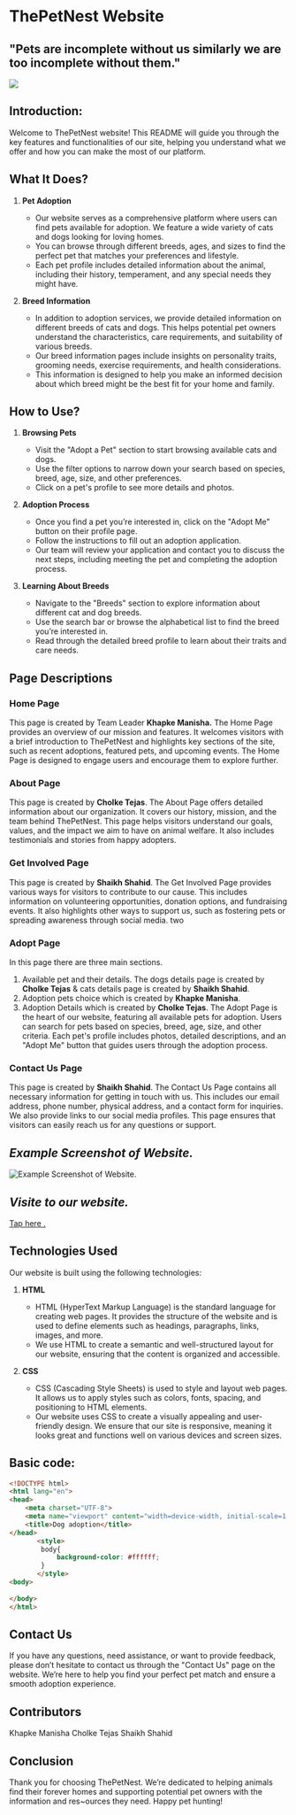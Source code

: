 # **ThePetNest Website**
## "Pets are incomplete without us similarly we are too incomplete without them."
![ ](./images/index/bigdog3.jpg)

## Introduction:

Welcome to ThePetNest website! This README will guide you through the key features and functionalities of our site, helping you understand what we offer and how you can make the most of our platform.

## What It Does?

1. **Pet Adoption**
    - Our website serves as a comprehensive platform where users can find pets available for adoption. We feature a wide variety of cats and dogs looking for loving homes.
    - You can browse through different breeds, ages, and sizes to find the perfect pet that matches your preferences and lifestyle.
    - Each pet profile includes detailed information about the animal, including their history, temperament, and any special needs they might have.

2. **Breed Information**
    - In addition to adoption services, we provide detailed information on different breeds of cats and dogs. This helps potential pet owners understand the characteristics, care requirements, and suitability of various breeds.
    - Our breed information pages include insights on personality traits, grooming needs, exercise requirements, and health considerations.
    - This information is designed to help you make an informed decision about which breed might be the best fit for your home and family.

## How to Use?

1. **Browsing Pets**
    - Visit the "Adopt a Pet" section to start browsing available cats and dogs.
    - Use the filter options to narrow down your search based on species, breed, age, size, and other preferences.
    - Click on a pet's profile to see more details and photos.

2. **Adoption Process**
    - Once you find a pet you’re interested in, click on the "Adopt Me" button on their profile page.
    - Follow the instructions to fill out an adoption application.
    - Our team will review your application and contact you to discuss the next steps, including meeting the pet and completing the adoption process.

3. **Learning About Breeds**
    - Navigate to the "Breeds" section to explore information about different cat and dog breeds.
    - Use the search bar or browse the alphabetical list to find the breed you’re interested in.
    - Read through the detailed breed profile to learn about their traits and care needs.

## Page Descriptions

### Home Page
This page is created by Team Leader **Khapke Manisha.**
The Home Page provides an overview of our mission and features. It welcomes visitors with a brief introduction to ThePetNest and highlights key sections of the site, such as recent adoptions, featured pets, and upcoming events. The Home Page is designed to engage users and encourage them to explore further.

### About Page
This page is created by **Cholke Tejas**.
The About Page offers detailed information about our organization. It covers our history, mission, and the team behind ThePetNest. This page helps visitors understand our goals, values, and the impact we aim to have on animal welfare. It also includes testimonials and stories from happy adopters.

### Get Involved Page
This page is created by **Shaikh Shahid**.
The Get Involved Page provides various ways for visitors to contribute to our cause. This includes information on volunteering opportunities, donation options, and fundraising events. It also highlights other ways to support us, such as fostering pets or spreading awareness through social media.
two 
### Adopt Page
In this page there are three main sections. 
1) Available pet and their details. The dogs details page is created by **Cholke Tejas** & cats details page is created by **Shaikh Shahid**.
2) Adoption pets choice
which is created by **Khapke Manisha**.
3) Adoption Details
which is created by **Cholke Tejas**.
The Adopt Page is the heart of our website, featuring all available pets for adoption. Users can search for pets based on species, breed, age, size, and other criteria. Each pet's profile includes photos, detailed descriptions, and an "Adopt Me" button that guides users through the adoption process.

### Contact Us Page
This page is created by **Shaikh Shahid**.
The Contact Us Page contains all necessary information for getting in touch with us. This includes our email address, phone number, physical address, and a contact form for inquiries. We also provide links to our social media profiles. This page ensures that visitors can easily reach us for any questions or support.
## *Example Screenshot of Website.*
![Example Screenshot of Website.](./images/readme-img.jpg)
 
## *Visite to our website.*
[Tap here .](https://the-pet-nest.netlify.app/)

## Technologies Used

Our website is built using the following technologies:

1. **HTML**
    - HTML (HyperText Markup Language) is the standard language for creating web pages. It provides the structure of the website and is used to define elements such as headings, paragraphs, links, images, and more.
    - We use HTML to create a semantic and well-structured layout for our website, ensuring that the content is organized and accessible.

2. **CSS**
    - CSS (Cascading Style Sheets) is used to style and layout web pages. It allows us to apply styles such as colors, fonts, spacing, and positioning to HTML elements.
    - Our website uses CSS to create a visually appealing and user-friendly design. We ensure that our site is responsive, meaning it looks great and functions well on various devices and screen sizes.
  
## Basic code:
``` HTML
<!DOCTYPE html>
<html lang="en">
<head>
    <meta charset="UTF-8">
    <meta name="viewport" content="width=device-width, initial-scale=1.0">
    <title>Dog adoption</title>
</head>
       <style>
        body{
            background-color: #ffffff;
        }
       </style>
<body>
    
</body>
</html>
```
## Contact Us

If you have any questions, need assistance, or want to provide feedback, please don’t hesitate to contact us through the "Contact Us" page on the website. We’re here to help you find your perfect pet match and ensure a smooth adoption experience.

## Contributors
   Khapke Manisha 
   Cholke Tejas 
   Shaikh Shahid 

## Conclusion
Thank you for choosing ThePetNest. We’re dedicated to helping animals find their forever homes and supporting potential pet owners with the information and res~ources they need. Happy pet hunting!
